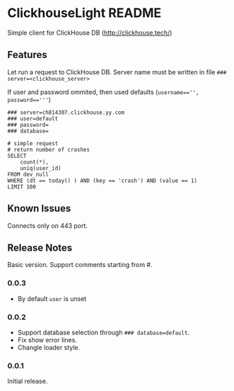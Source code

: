 # ClickhouseLight README

Simple client for ClickHouse DB (http://clickhouse.tech/)

## Features

Let run a request to ClickHouse DB.
Server name must be written in file `### server=<clickhouse_server>`

If user and password ommited, then used defaults (`username=='', password=='''`)

```
### server=ch814307.clickhouse.yy.com
### user=default
### password=
### database=

# simple request
# return number of crashes
SELECT
    count(*),
    uniq(user_id)
FROM dev_null
WHERE (dt == today() ) AND (key == 'crash') AND (value == 1)
LIMIT 100
```

## Known Issues

Connects only on 443 port.

## Release Notes

Basic version.
Support comments starting from #.

### 0.0.3

* By default `user` is unset

### 0.0.2

* Support database selection through `### database=default`.
* Fix show error lines.
* Changle loader style.

### 0.0.1

Initial release.
